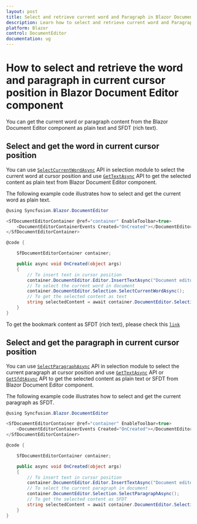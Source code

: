 ```yaml
---
layout: post
title: Select and retrieve current word and Paragraph in Blazor DocumentEditor | Syncfusion
description: Learn how to select and retrieve current word and Paragraph in the Syncfusion Blazor Document Editor component and much more.
platform: Blazor
control: DocumentEditor
documentation: ug
---
```


# How to select and retrieve the word and paragraph in current cursor position in Blazor Document Editor component

You can get the current word or paragraph content from the Blazor Document Editor component as plain text and SFDT (rich text).

## Select and get the word in current cursor position

You can use [`SelectCurrentWordAsync`](https://help.syncfusion.com/cr/blazor/Syncfusion.Blazor.DocumentEditor.SelectionModule.html#Syncfusion_Blazor_DocumentEditor_SelectionModule_SelectCurrentWordAsync_System_Boolean_) API in selection module to select the current word at cursor position and use [`GetTextAsync`](https://help.syncfusion.com/cr/blazor/Syncfusion.Blazor.DocumentEditor.SelectionModule.html#Syncfusion_Blazor_DocumentEditor_SelectionModule_GetTextAsync) API to get the selected content as plain text from Blazor Document Editor component.

The following example code illustrates how to select and get the current word as plain text.

```csharp
@using Syncfusion.Blazor.DocumentEditor

<SfDocumentEditorContainer @ref="container" EnableToolbar=true>
    <DocumentEditorContainerEvents Created="OnCreated"></DocumentEditorContainerEvents>
</SfDocumentEditorContainer>

@code {

    SfDocumentEditorContainer container;

    public async void OnCreated(object args)
    {
        // To insert text in cursor position
        container.DocumentEditor.Editor.InsertTextAsync("Document editor");
        // To select the current word in document
        container.DocumentEditor.Selection.SelectCurrentWordAsync();
        // To get the selected content as text
        string selectedContent = await container.DocumentEditor.Selection.GetTextAsync();
    }
}
```

To get the bookmark content as SFDT (rich text), please check this [`link`](../../document-editor/how-to/get-the-selected-content/#get-the-selected-content-as-sfdt-rich-text)

## Select and get the paragraph in current cursor position

You can use [`SelectParagraphAsync`](https://help.syncfusion.com/cr/blazor/Syncfusion.Blazor.DocumentEditor.SelectionModule.html#Syncfusion_Blazor_DocumentEditor_SelectionModule_SelectParagraphAsync) API in selection module to select the current paragraph at cursor position and use [`GetTextAsync`](https://help.syncfusion.com/cr/blazor/Syncfusion.Blazor.DocumentEditor.SelectionModule.html#Syncfusion_Blazor_DocumentEditor_SelectionModule_GetTextAsync) API or [`GetSfdtAsync`](https://help.syncfusion.com/cr/blazor/Syncfusion.Blazor.DocumentEditor.SelectionModule.html#Syncfusion_Blazor_DocumentEditor_SelectionModule_GetSfdtAsync) API to get the selected content as plain text or SFDT from Blazor Document Editor component.

The following example code illustrates how to select and get the current paragraph as SFDT.

```csharp
@using Syncfusion.Blazor.DocumentEditor

<SfDocumentEditorContainer @ref="container" EnableToolbar=true>
    <DocumentEditorContainerEvents Created="OnCreated"></DocumentEditorContainerEvents>
</SfDocumentEditorContainer>

@code {

    SfDocumentEditorContainer container;

    public async void OnCreated(object args)
    {
        // To insert text in cursor position
        container.DocumentEditor.Editor.InsertTextAsync("Document editor");
        // To select the current paragraph in document
        container.DocumentEditor.Selection.SelectParagraphAsync();
        // To get the selected content as SFDT
        string selectedContent = await container.DocumentEditor.Selection.GetSfdtAsync();
    }
}
```